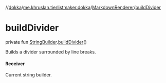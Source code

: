 //[dokka](../../../index.md)/[me.khruslan.tierlistmaker.dokka](../index.md)/[MarkdownRenderer](index.md)/[buildDivider](build-divider.md)

# buildDivider

private fun [StringBuilder](https://kotlinlang.org/api/latest/jvm/stdlib/kotlin.text/-string-builder/index.html).[buildDivider](build-divider.md)()

Builds a divider surrounded by line breaks.

#### Receiver

Current string builder.
